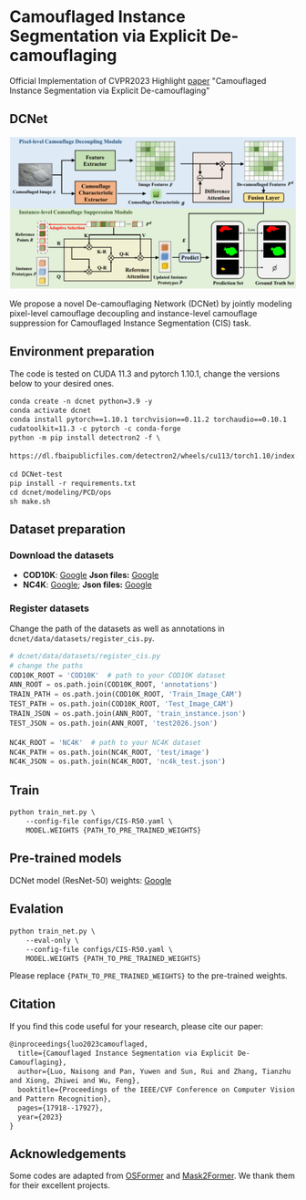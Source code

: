 # Camouflaged Instance Segmentation via Explicit De-camouflaging

Official Implementation of CVPR2023 Highlight [paper](http://openaccess.thecvf.com/content/CVPR2023/html/Luo_Camouflaged_Instance_Segmentation_via_Explicit_De-Camouflaging_CVPR_2023_paper.html) "Camouflaged Instance Segmentation via Explicit De-camouflaging"

## DCNet

![Alt text](framework.png)

We propose a novel De-camouflaging Network (DCNet) by jointly modeling pixel-level camouflage decoupling and instance-level camouflage suppression for Camouflaged Instance Segmentation (CIS) task.


## Environment preparation

The code is tested on CUDA 11.3 and pytorch 1.10.1, change the versions below to your desired ones.

```shell
conda create -n dcnet python=3.9 -y
conda activate dcnet
conda install pytorch==1.10.1 torchvision==0.11.2 torchaudio==0.10.1 cudatoolkit=11.3 -c pytorch -c conda-forge
python -m pip install detectron2 -f \
    https://dl.fbaipublicfiles.com/detectron2/wheels/cu113/torch1.10/index.html

cd DCNet-test
pip install -r requirements.txt
cd dcnet/modeling/PCD/ops
sh make.sh
```

## Dataset preparation

### Download the datasets

- **COD10K**: [Google](https://drive.google.com/file/d/1YGa3v-MiXy-3MMJDkidLXPt0KQwygt-Z/view?usp=sharing) **Json files:** [Google](https://drive.google.com/drive/folders/1Yvz63C8c7LOHFRgm06viUM9XupARRPif?usp=sharing)
- **NC4K**: [Google](https://drive.google.com/file/d/1eK_oi-N4Rmo6IIxUNbYHBiNWuDDLGr_k/view?usp=sharing); **Json files:** [Google](https://drive.google.com/drive/folders/1LyK7tl2QVZBFiNaWI_n0ZVa0QiwF2B8e?usp=sharing)

### Register datasets

Change the path of the datasets as well as annotations in `dcnet/data/datasets/register_cis.py`.

```python
# dcnet/data/datasets/register_cis.py
# change the paths
COD10K_ROOT = 'COD10K'  # path to your COD10K dataset
ANN_ROOT = os.path.join(COD10K_ROOT, 'annotations')
TRAIN_PATH = os.path.join(COD10K_ROOT, 'Train_Image_CAM')
TEST_PATH = os.path.join(COD10K_ROOT, 'Test_Image_CAM')
TRAIN_JSON = os.path.join(ANN_ROOT, 'train_instance.json')
TEST_JSON = os.path.join(ANN_ROOT, 'test2026.json')

NC4K_ROOT = 'NC4K'  # path to your NC4K dataset
NC4K_PATH = os.path.join(NC4K_ROOT, 'test/image')
NC4K_JSON = os.path.join(NC4K_ROOT, 'nc4k_test.json')
```

## Train

```shell
python train_net.py \
    --config-file configs/CIS-R50.yaml \
    MODEL.WEIGHTS {PATH_TO_PRE_TRAINED_WEIGHTS}
```

## Pre-trained models

DCNet model (ResNet-50) weights: [Google](https://drive.google.com/file/d/1xeB_F713KiGHhMSvwBcGmlgKap1IbOvQ/view?usp=sharing)


## Evalation

```shell
python train_net.py \
    --eval-only \
    --config-file configs/CIS-R50.yaml \
    MODEL.WEIGHTS {PATH_TO_PRE_TRAINED_WEIGHTS}
```

Please replace `{PATH_TO_PRE_TRAINED_WEIGHTS}` to the pre-trained weights.

## Citation

If you find this code useful for your research, please cite our paper:
```
@inproceedings{luo2023camouflaged,
  title={Camouflaged Instance Segmentation via Explicit De-Camouflaging},
  author={Luo, Naisong and Pan, Yuwen and Sun, Rui and Zhang, Tianzhu and Xiong, Zhiwei and Wu, Feng},
  booktitle={Proceedings of the IEEE/CVF Conference on Computer Vision and Pattern Recognition},
  pages={17918--17927},
  year={2023}
}
```

## Acknowledgements

Some codes are adapted from [OSFormer](https://github.com/PJLallen/OSFormer) and [Mask2Former](https://github.com/facebookresearch/Mask2Former). We thank them for their excellent projects.